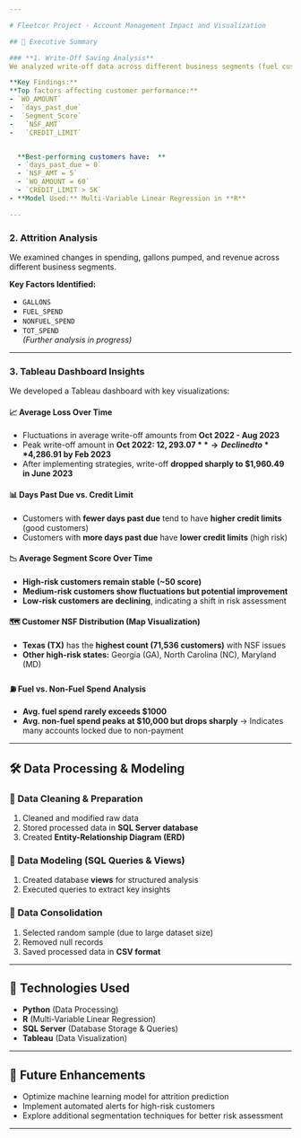 ```yaml
---

# Fleetcor Project - Account Management Impact and Visualization  

## 📌 Executive Summary  

### **1. Write-Off Saving Analysis**  
We analyzed write-off data across different business segments (fuel customers, universal customers, company card, etc.) to identify key cost-reduction strategies, revenue opportunities, and customer retention insights.  

**Key Findings:**  
**Top factors affecting customer performance:**
- `WO_AMOUNT`
-  `days_past_due`
-  `Segment_Score`
-   `NSF_AMT`
-   `CREDIT_LIMIT`


  **Best-performing customers have:  **
  - `days_past_due = 0`  
  - `NSF_AMT = 5`  
  - `WO_AMOUNT = 60`  
  - `CREDIT_LIMIT > 5K`  
- **Model Used:** Multi-Variable Linear Regression in **R**  

---
```


### **2. Attrition Analysis**  
We examined changes in spending, gallons pumped, and revenue across different business segments.  

**Key Factors Identified:**  
- `GALLONS`  
- `FUEL_SPEND`  
- `NONFUEL_SPEND`  
- `TOT_SPEND`  
_(Further analysis in progress)_  

---

### **3. Tableau Dashboard Insights**  

We developed a Tableau dashboard with key visualizations:  

#### **📈 Average Loss Over Time**  
- Fluctuations in average write-off amounts from **Oct 2022 - Aug 2023**  
- Peak write-off amount in **Oct 2022: $12,293.07** → Declined to **$4,286.91 by Feb 2023**  
- After implementing strategies, write-off **dropped sharply to $1,960.49 in June 2023**  

#### **📊 Days Past Due vs. Credit Limit**  
- Customers with **fewer days past due** tend to have **higher credit limits** (good customers)  
- Customers with **more days past due** have **lower credit limits** (high risk)  

#### **📉 Average Segment Score Over Time**  
- **High-risk customers remain stable (~50 score)**  
- **Medium-risk customers show fluctuations but potential improvement**  
- **Low-risk customers are declining**, indicating a shift in risk assessment  

#### **🗺️ Customer NSF Distribution (Map Visualization)**  
- **Texas (TX)** has the **highest count (71,536 customers)** with NSF issues  
- **Other high-risk states:** Georgia (GA), North Carolina (NC), Maryland (MD)  

#### **⛽ Fuel vs. Non-Fuel Spend Analysis**  
- **Avg. fuel spend rarely exceeds $1000**  
- **Avg. non-fuel spend peaks at $10,000 but drops sharply** → Indicates many accounts locked due to non-payment  

---

## 🛠️ Data Processing & Modeling  

### **🔹 Data Cleaning & Preparation**  
1. Cleaned and modified raw data  
2. Stored processed data in **SQL Server database**  
3. Created **Entity-Relationship Diagram (ERD)**  

### **🔹 Data Modeling (SQL Queries & Views)**  
1. Created database **views** for structured analysis  
2. Executed queries to extract key insights  

### **🔹 Data Consolidation**  
1. Selected random sample (due to large dataset size)  
2. Removed null records  
3. Saved processed data in **CSV format**  

---

## 📌 Technologies Used  

- **Python** (Data Processing)  
- **R** (Multi-Variable Linear Regression)  
- **SQL Server** (Database Storage & Queries)  
- **Tableau** (Data Visualization)  

---

## 🚀 Future Enhancements  

- Optimize machine learning model for attrition prediction  
- Implement automated alerts for high-risk customers  
- Explore additional segmentation techniques for better risk assessment  

---

